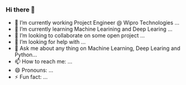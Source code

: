 ### Hi there 👋

<!--
**kvamsi7/kvamsi7** is a ✨ _special_ ✨ repository because its `README.md` (this file) appears on your GitHub profile.

Here are some ideas to get you started:
-->

 - 🔭 I’m currently working Project Engineer @ Wipro Technologies ...
 - 🌱 I’m currently learning Machine Learining and Deep Learing ...
 - 👯 I’m looking to collaborate on some open project ...
 - 🤔 I’m looking for help with ...
 - 💬 Ask me about any thing on Machine Learning, Deep Learing and Python...
 - 📫 How to reach me: ...
 - 😄 Pronouns: ...
 - ⚡ Fun fact: ... 
